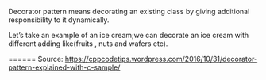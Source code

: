 Decorator pattern means decorating an existing class by giving additional responsibility to it dynamically.

Let’s take an example of an ice cream;we can decorate an ice cream with different adding like(fruits , nuts and wafers etc).


======
Source: https://cppcodetips.wordpress.com/2016/10/31/decorator-pattern-explained-with-c-sample/
